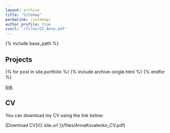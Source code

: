 ```yaml
---
layout: archive
title: "Sitemap"
permalink: /sitemap/
author_profile: true
cvurl: '/files/CV_Anna.pdf'
---
```


{% include base_path %}

<h2>Projects</h2>
{% for post in site.portfolio %}
  {% include archive-single.html %}
{% endfor %}

[link](/AnnaKovalenko.github.io/AcademicResults/ModuleResults "Academic Results")

<h2>CV</h2>
You can download my CV using the link below:

[Download CV]({{ site.url }}/files/AnnaKovalenko_CV.pdf)

<!-- <h2>Pages</h2>
{% for post in site.pages %}
  {% include archive-single.html %}
{% endfor %}

<h2>Posts</h2>
{% for post in site.posts %}
  {% include archive-single.html %}
{% endfor %}

{% capture written_label %}'None'{% endcapture %}

{% for collection in site.collections %}
{% unless collection.output == false or collection.label == "posts" %}
  {% capture label %}{{ collection.label }}{% endcapture %}
  {% if label != written_label %}
  <h2>{{ label }}</h2>
  {% capture written_label %}{{ label }}{% endcapture %}
  {% endif %}
{% endunless %}

{% for post in collection.docs %}
  {% unless collection.output == false or collection.label == "posts" %}
  {% include archive-single.html %}
  {% endunless %}
{% endfor %}
{% endfor %}
-->